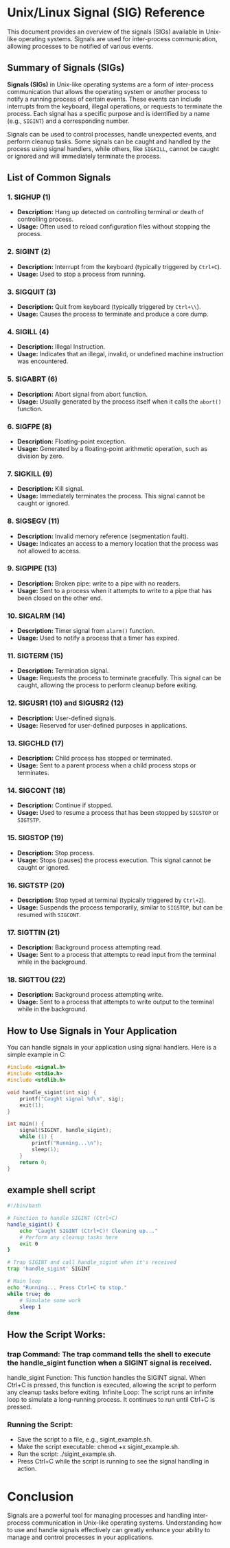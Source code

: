 # Unix/Linux Signal (SIG) Reference

This document provides an overview of the signals (SIGs) available in Unix-like operating systems. Signals are used for inter-process communication, allowing processes to be notified of various events.

## Summary of Signals (SIGs)

**Signals (SIGs)** in Unix-like operating systems are a form of inter-process communication that allows the operating system or another process to notify a running process of certain events. These events can include interrupts from the keyboard, illegal operations, or requests to terminate the process. Each signal has a specific purpose and is identified by a name (e.g., `SIGINT`) and a corresponding number.

Signals can be used to control processes, handle unexpected events, and perform cleanup tasks. Some signals can be caught and handled by the process using signal handlers, while others, like `SIGKILL`, cannot be caught or ignored and will immediately terminate the process.

## List of Common Signals

### 1. SIGHUP (1)
- **Description:** Hang up detected on controlling terminal or death of controlling process.
- **Usage:** Often used to reload configuration files without stopping the process.
  
### 2. SIGINT (2)
- **Description:** Interrupt from the keyboard (typically triggered by `Ctrl+C`).
- **Usage:** Used to stop a process from running.

### 3. SIGQUIT (3)
- **Description:** Quit from keyboard (typically triggered by `Ctrl+\\`).
- **Usage:** Causes the process to terminate and produce a core dump.

### 4. SIGILL (4)
- **Description:** Illegal Instruction.
- **Usage:** Indicates that an illegal, invalid, or undefined machine instruction was encountered.

### 5. SIGABRT (6)
- **Description:** Abort signal from abort function.
- **Usage:** Usually generated by the process itself when it calls the `abort()` function.

### 6. SIGFPE (8)
- **Description:** Floating-point exception.
- **Usage:** Generated by a floating-point arithmetic operation, such as division by zero.

### 7. SIGKILL (9)
- **Description:** Kill signal.
- **Usage:** Immediately terminates the process. This signal cannot be caught or ignored.

### 8. SIGSEGV (11)
- **Description:** Invalid memory reference (segmentation fault).
- **Usage:** Indicates an access to a memory location that the process was not allowed to access.

### 9. SIGPIPE (13)
- **Description:** Broken pipe: write to a pipe with no readers.
- **Usage:** Sent to a process when it attempts to write to a pipe that has been closed on the other end.

### 10. SIGALRM (14)
- **Description:** Timer signal from `alarm()` function.
- **Usage:** Used to notify a process that a timer has expired.

### 11. SIGTERM (15)
- **Description:** Termination signal.
- **Usage:** Requests the process to terminate gracefully. This signal can be caught, allowing the process to perform cleanup before exiting.

### 12. SIGUSR1 (10) and SIGUSR2 (12)
- **Description:** User-defined signals.
- **Usage:** Reserved for user-defined purposes in applications.

### 13. SIGCHLD (17)
- **Description:** Child process has stopped or terminated.
- **Usage:** Sent to a parent process when a child process stops or terminates.

### 14. SIGCONT (18)
- **Description:** Continue if stopped.
- **Usage:** Used to resume a process that has been stopped by `SIGSTOP` or `SIGTSTP`.

### 15. SIGSTOP (19)
- **Description:** Stop process.
- **Usage:** Stops (pauses) the process execution. This signal cannot be caught or ignored.

### 16. SIGTSTP (20)
- **Description:** Stop typed at terminal (typically triggered by `Ctrl+Z`).
- **Usage:** Suspends the process temporarily, similar to `SIGSTOP`, but can be resumed with `SIGCONT`.

### 17. SIGTTIN (21)
- **Description:** Background process attempting read.
- **Usage:** Sent to a process that attempts to read input from the terminal while in the background.

### 18. SIGTTOU (22)
- **Description:** Background process attempting write.
- **Usage:** Sent to a process that attempts to write output to the terminal while in the background.

## How to Use Signals in Your Application

You can handle signals in your application using signal handlers. Here is a simple example in C:

```c
#include <signal.h>
#include <stdio.h>
#include <stdlib.h>

void handle_sigint(int sig) {
    printf("Caught signal %d\n", sig);
    exit(1);
}

int main() {
    signal(SIGINT, handle_sigint);
    while (1) {
        printf("Running...\n");
        sleep(1);
    }
    return 0;
}
```

## example shell script
```bash
#!/bin/bash

# Function to handle SIGINT (Ctrl+C)
handle_sigint() {
    echo "Caught SIGINT (Ctrl+C)! Cleaning up..."
    # Perform any cleanup tasks here
    exit 0
}

# Trap SIGINT and call handle_sigint when it's received
trap 'handle_sigint' SIGINT

# Main loop
echo "Running... Press Ctrl+C to stop."
while true; do
    # Simulate some work
    sleep 1
done
```
## How the Script Works:
### trap Command: The trap command tells the shell to execute the handle_sigint function when a SIGINT signal is received.
handle_sigint Function: This function handles the SIGINT signal. When Ctrl+C is pressed, this function is executed, allowing the script to perform any cleanup tasks before exiting.
Infinite Loop: The script runs an infinite loop to simulate a long-running process. It continues to run until Ctrl+C is pressed.
### Running the Script:
- Save the script to a file, e.g., sigint_example.sh.
- Make the script executable: chmod +x sigint_example.sh.
- Run the script: ./sigint_example.sh.
- Press Ctrl+C while the script is running to see the signal handling in action.
# Conclusion
Signals are a powerful tool for managing processes and handling inter-process communication in Unix-like operating systems. Understanding how to use and handle signals effectively can greatly enhance your ability to manage and control processes in your applications.
